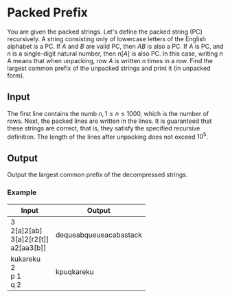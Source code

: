 # Packed Prefix
You are given the packed strings. Let's define the packed string (PC) recursively. 
A string consisting only of lowercase letters of the English alphabet is a PC. 
If $A$ and $B$ are valid PC, then $AB$ is also a PC. If $A$ is PC, and $n$ is a single-digit natural number, then $n[A]$ is also PC. 
In this case, writing $n$ A means that when unpacking, row $A$ is written $n$ times in a row.
Find the largest common prefix of the unpacked strings and print it (in unpacked form).

## Input
The first line contains the numb $n, 1 ≤ n ≤ 1000$, which is the number of rows.
Next, the packed lines are written in the lines. It is guaranteed that these strings are correct, that is, they satisfy the specified recursive definition. 
The length of the lines after unpacking does not exceed $10^5$.

## Output
Output the largest common prefix of the decompressed strings.

### Example
| Input                                           | Output                 |
|-------------------------------------------------|------------------------|
| 3<br/>2[a]2[ab]<br/>3[a]2[r2[t]]<br/>a2[aa3[b]] | dequeabqueueacabastack |
| kukareku<br/>2<br/>p 1<br/>q 2                  | kpuqkareku             |